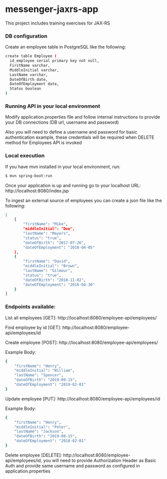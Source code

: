 # messenger-jaxrs-app
This project includes training exercises for JAX-RS

### DB configuration
Create an employee table in PostgreSQL like the following:
```sh
create table Employee (
  id_employee serial primary key not null, 
  FirstName varchar,
  MiddleInitial varchar,
  LastName varchar,
  DateOfBirth date,
  DateOfEmployment date,
  Status boolean
)
```
### Running API in your local environment

Modify application.properties file and follow internal instructions to provide your DB connections (DB url, username and password)

Also you will need to define a username and password for basic authentication example, these credentials will be required when DELETE method for Employees API is invoked

### Local execution

If you have mvn installed in your local environment, run:
```sh
$ mvn spring-boot:run
```

Once your application is up and running go to your localhost URL: http://localhost:8080/index.jsp

To ingest an external source of employees you can create a json file like the following:

```sh
[
    {
        "firstName": "Mike",
        "middleInitial": "Doe",
        "lastName": "Mayers",
        "status": "true",
        "dateOfBirth": "2017-07-26",
        "dateOfEmployment": "2018-04-05"
    },
    {
        "firstName": "David",
        "middleInitial": "Brown",
        "lastName": "Gilmour",
        "status": "true",
        "dateOfBirth": "2010-11-02",
        "dateOfEmployment": "2016-04-30"
    }
]
```

### Endpoints available:

List all employees [GET]: http://localhost:8080/employee-api/employees/

Find employee by id [GET]: http://localhost:8080/employee-api/employees/id

Create employee [POST]: http://localhost:8080/employee-api/employees/

Example Body:
```sh
{
    "firstName": "Henry",
    "middleInitial": "William",
    "lastName": "Spencer",
    "dateOfBirth": "2019-09-15",
    "dateOfEmployment": "2019-02-01"
}
```

Update employee [PUT]: http://localhost:8080/employee-api/employees/id

Example Body:
```sh
{
    "firstName": "Henry",
    "middleInitial": "Peter",
    "lastName": "Jackson",
    "dateOfBirth": "2019-08-15",
    "dateOfEmployment": "2018-02-01"
}
```

Delete employee [DELETE]: http://localhost:8080/employee-api/employees/id, you will need to provide 
Authorization Header as Basic Auth and provide same username and password as configured in application.properties
